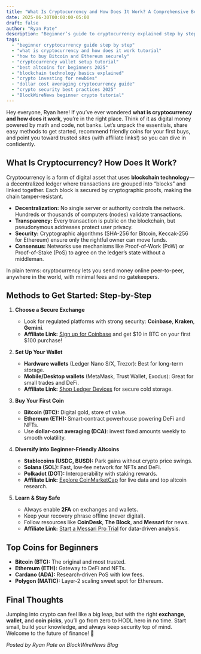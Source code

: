 ```yaml
---
title: "What Is Cryptocurrency and How Does It Work? A Comprehensive Beginner's Guide"
date: 2025-06-30T00:00:00-05:00
draft: false
author: "Ryan Pate"
description: "Beginner’s guide to cryptocurrency explained step by step—learn what cryptocurrency is, how blockchain functions, how to buy Bitcoin and Ethereum securely, set up wallets, and diversify into top altcoins for 2025."
tags:
  - "beginner cryptocurrency guide step by step"
  - "what is cryptocurrency and how does it work tutorial"
  - "how to buy Bitcoin and Ethereum securely"
  - "cryptocurrency wallet setup tutorial"
  - "best altcoins for beginners 2025"
  - "blockchain technology basics explained"
  - "crypto investing for newbies"
  - "dollar cost averaging cryptocurrency guide"
  - "crypto security best practices 2025"
  - "BlockWireNews beginner crypto tutorial"
---
```


Hey everyone, Ryan here! If you’ve ever wondered **what is cryptocurrency and how does it work**, you’re in the right place. Think of it as digital money powered by math and code, not banks. Let’s unpack the essentials, share easy methods to get started, recommend friendly coins for your first buys, and point you toward trusted sites (with affiliate links!) so you can dive in confidently.

## What Is Cryptocurrency? How Does It Work?
Cryptocurrency is a form of digital asset that uses **blockchain technology**—a decentralized ledger where transactions are grouped into “blocks” and linked together. Each block is secured by cryptographic proofs, making the chain tamper‑resistant.

- **Decentralization:** No single server or authority controls the network. Hundreds or thousands of computers (nodes) validate transactions.  
- **Transparency:** Every transaction is public on the blockchain, but pseudonymous addresses protect user privacy.  
- **Security:** Cryptographic algorithms (SHA-256 for Bitcoin, Keccak-256 for Ethereum) ensure only the rightful owner can move funds.  
- **Consensus:** Networks use mechanisms like Proof-of-Work (PoW) or Proof-of-Stake (PoS) to agree on the ledger’s state without a middleman.

In plain terms: cryptocurrency lets you send money online peer-to-peer, anywhere in the world, with minimal fees and no gatekeepers.

## Methods to Get Started: Step-by-Step
1. **Choose a Secure Exchange**  
   - Look for regulated platforms with strong security: **Coinbase**, **Kraken**, **Gemini**.  
   - **Affiliate Link:** [Sign up for Coinbase](https://www.coinbase.com/join/ryanpate) and get $10 in BTC on your first $100 purchase!

2. **Set Up Your Wallet**  
   - **Hardware wallets** (Ledger Nano S/X, Trezor): Best for long-term storage.  
   - **Mobile/Desktop wallets** (MetaMask, Trust Wallet, Exodus): Great for small trades and DeFi.  
   - **Affiliate Link:** [Shop Ledger Devices](https://www.ledger.com/?r=ryanpate) for secure cold storage.

3. **Buy Your First Coin**  
   - **Bitcoin (BTC):** Digital gold, store of value.  
   - **Ethereum (ETH):** Smart‑contract powerhouse powering DeFi and NFTs.  
   - Use **dollar-cost averaging (DCA)**: invest fixed amounts weekly to smooth volatility.

4. **Diversify into Beginner-Friendly Altcoins**  
   - **Stablecoins (USDC, BUSD):** Park gains without crypto price swings.  
   - **Solana (SOL):** Fast, low‑fee network for NFTs and DeFi.  
   - **Polkadot (DOT):** Interoperability with staking rewards.  
   - **Affiliate Link:** [Explore CoinMarketCap](https://coinmarketcap.com/?ref=ryanpate) for live data and top altcoin research.

5. **Learn & Stay Safe**  
   - Always enable **2FA** on exchanges and wallets.  
   - Keep your recovery phrase offline (never digital).  
   - Follow resources like **CoinDesk**, **The Block**, and **Messari** for news.  
   - **Affiliate Link:** [Start a Messari Pro Trial](https://messari.io/signup?ref=ryanpate) for data-driven analysis.

## Top Coins for Beginners
- **Bitcoin (BTC):** The original and most trusted.  
- **Ethereum (ETH):** Gateway to DeFi and NFTs.  
- **Cardano (ADA):** Research‑driven PoS with low fees.  
- **Polygon (MATIC):** Layer‑2 scaling sweet spot for Ethereum.  

## Final Thoughts
Jumping into crypto can feel like a big leap, but with the right **exchange**, **wallet**, and **coin picks**, you’ll go from zero to HODL hero in no time. Start small, build your knowledge, and always keep security top of mind. Welcome to the future of finance! 🚀

*Posted by Ryan Pate on BlockWireNews Blog*
